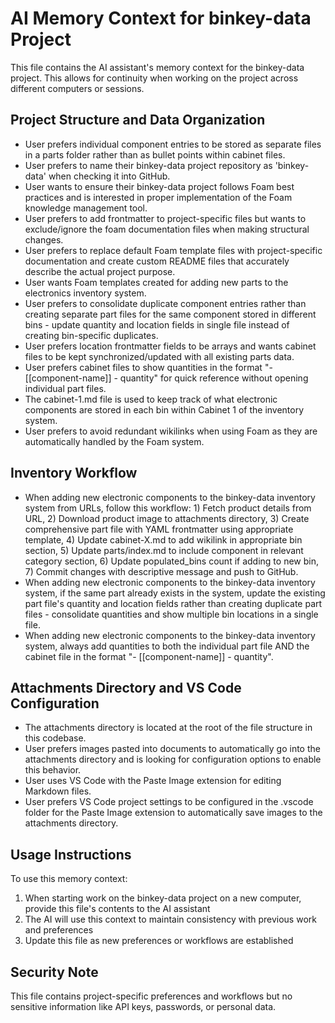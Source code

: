 # AI Memory Context for binkey-data Project

This file contains the AI assistant's memory context for the binkey-data project. This allows for continuity when working on the project across different computers or sessions.

## Project Structure and Data Organization

- User prefers individual component entries to be stored as separate files in a parts folder rather than as bullet points within cabinet files.
- User prefers to name their binkey-data project repository as 'binkey-data' when checking it into GitHub.
- User wants to ensure their binkey-data project follows Foam best practices and is interested in proper implementation of the Foam knowledge management tool.
- User prefers to add frontmatter to project-specific files but wants to exclude/ignore the foam documentation files when making structural changes.
- User prefers to replace default Foam template files with project-specific documentation and create custom README files that accurately describe the actual project purpose.
- User wants Foam templates created for adding new parts to the electronics inventory system.
- User prefers to consolidate duplicate component entries rather than creating separate part files for the same component stored in different bins - update quantity and location fields in single file instead of creating bin-specific duplicates.
- User prefers location frontmatter fields to be arrays and wants cabinet files to be kept synchronized/updated with all existing parts data.
- User prefers cabinet files to show quantities in the format "- [[component-name]] - quantity" for quick reference without opening individual part files.
- The cabinet-1.md file is used to keep track of what electronic components are stored in each bin within Cabinet 1 of the inventory system.
- User prefers to avoid redundant wikilinks when using Foam as they are automatically handled by the Foam system.

## Inventory Workflow

- When adding new electronic components to the binkey-data inventory system from URLs, follow this workflow: 1) Fetch product details from URL, 2) Download product image to attachments directory, 3) Create comprehensive part file with YAML frontmatter using appropriate template, 4) Update cabinet-X.md to add wikilink in appropriate bin section, 5) Update parts/index.md to include component in relevant category section, 6) Update populated_bins count if adding to new bin, 7) Commit changes with descriptive message and push to GitHub.
- When adding new electronic components to the binkey-data inventory system, if the same part already exists in the system, update the existing part file's quantity and location fields rather than creating duplicate part files - consolidate quantities and show multiple bin locations in a single file.
- When adding new electronic components to the binkey-data inventory system, always add quantities to both the individual part file AND the cabinet file in the format "- [[component-name]] - quantity".

## Attachments Directory and VS Code Configuration

- The attachments directory is located at the root of the file structure in this codebase.
- User prefers images pasted into documents to automatically go into the attachments directory and is looking for configuration options to enable this behavior.
- User uses VS Code with the Paste Image extension for editing Markdown files.
- User prefers VS Code project settings to be configured in the .vscode folder for the Paste Image extension to automatically save images to the attachments directory.

## Usage Instructions

To use this memory context:

1. When starting work on the binkey-data project on a new computer, provide this file's contents to the AI assistant
2. The AI will use this context to maintain consistency with previous work and preferences
3. Update this file as new preferences or workflows are established

## Security Note

This file contains project-specific preferences and workflows but no sensitive information like API keys, passwords, or personal data.
